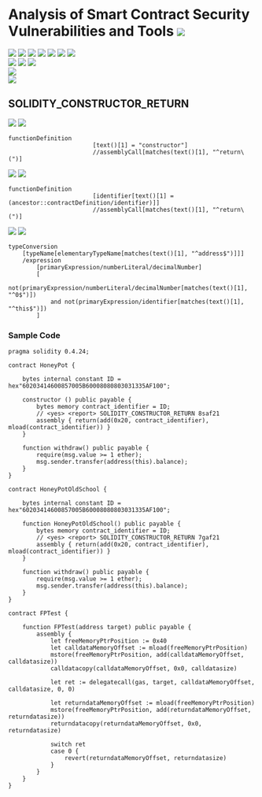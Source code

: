# Analysis of Smart Contract Security Vulnerabilities and Tools ![](https://img.shields.io/badge/-Live-brightgreen)
![](https://img.shields.io/badge/Batch-20CYS-green) ![](https://img.shields.io/badge/Batch-UG21CYS-lightgreen) ![](https://img.shields.io/badge/Batch-PG21CYS-green) ![](https://img.shields.io/badge/Batch-UG22CYS-lightgreen) ![](https://img.shields.io/badge/Batch-PG21CYS-green) ![](https://img.shields.io/badge/Batch-PhD-darkgreen) ![](https://img.shields.io/badge/-B_RIG-darkgreen)<br/>   ![](https://img.shields.io/badge/BlockchainCourse-20CY712-green)  ![](https://img.shields.io/badge/-M.Tech_Dissertation-blue) ![](https://img.shields.io/badge/Focus-Smart_Contract_Security-yellow) <br/>
![](https://img.shields.io/badge/Blockchain-Ethereum-blue)   <br/> 
![](https://img.shields.io/badge/Language-Solidity-blue)

## SOLIDITY_CONSTRUCTOR_RETURN

![](https://img.shields.io/badge/Pattern_ID-8saf21-gold) ![](https://img.shields.io/badge/Severity-3-brown) 

```
functionDefinition
                        [text()[1] = "constructor"]
                        //assemblyCall[matches(text()[1], "^return\(")]
```

![](https://img.shields.io/badge/Pattern_ID-7gaf21-gold) ![](https://img.shields.io/badge/Severity-3-brown) 

```
functionDefinition
                        [identifier[text()[1] = (ancestor::contractDefinition/identifier)]]
                        //assemblyCall[matches(text()[1], "^return\(")]
```

![](https://img.shields.io/badge/Pattern_ID-f32db1-gold) ![](https://img.shields.io/badge/Severity-1-brown) 

```
typeConversion
	[typeName[elementaryTypeName[matches(text()[1], "^address$")]]]
	/expression
		[primaryExpression/numberLiteral/decimalNumber]
		[
			not(primaryExpression/numberLiteral/decimalNumber[matches(text()[1], "^0$")])
			and not(primaryExpression/identifier[matches(text()[1], "^this$")])
		]
```

### Sample Code

```
pragma solidity 0.4.24;

contract HoneyPot {

    bytes internal constant ID = hex"60203414600857005B60008080803031335AF100";

    constructor () public payable {
        bytes memory contract_identifier = ID;
        // <yes> <report> SOLIDITY_CONSTRUCTOR_RETURN 8saf21
        assembly { return(add(0x20, contract_identifier), mload(contract_identifier)) }
    }

    function withdraw() public payable {
        require(msg.value >= 1 ether);
        msg.sender.transfer(address(this).balance);
    }
}

contract HoneyPotOldSchool {

    bytes internal constant ID = hex"60203414600857005B60008080803031335AF100";

    function HoneyPotOldSchool() public payable {
        bytes memory contract_identifier = ID;
        // <yes> <report> SOLIDITY_CONSTRUCTOR_RETURN 7gaf21
        assembly { return(add(0x20, contract_identifier), mload(contract_identifier)) }
    }

    function withdraw() public payable {
        require(msg.value >= 1 ether);
        msg.sender.transfer(address(this).balance);
    }
}

contract FPTest {

    function FPTest(address target) public payable {
        assembly {
            let freeMemoryPtrPosition := 0x40
            let calldataMemoryOffset := mload(freeMemoryPtrPosition)
            mstore(freeMemoryPtrPosition, add(calldataMemoryOffset, calldatasize))
            calldatacopy(calldataMemoryOffset, 0x0, calldatasize)

            let ret := delegatecall(gas, target, calldataMemoryOffset, calldatasize, 0, 0)

            let returndataMemoryOffset := mload(freeMemoryPtrPosition)
            mstore(freeMemoryPtrPosition, add(returndataMemoryOffset, returndatasize))
            returndatacopy(returndataMemoryOffset, 0x0, returndatasize)

            switch ret
            case 0 {
                revert(returndataMemoryOffset, returndatasize)
            }
        }
    }
}
```